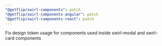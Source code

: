 ```yaml
---
"@getflip/swirl-components": patch
"@getflip/swirl-components-angular": patch
"@getflip/swirl-components-react": patch
---
```


Fix design token usage for components used inside swirl-modal and swirl-card
components
